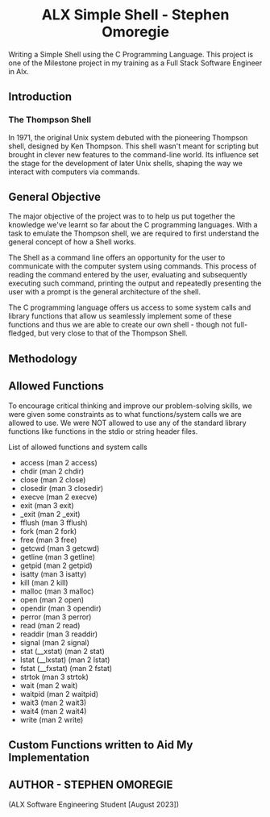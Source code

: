 <center> <h1>ALX Simple Shell - Stephen Omoregie</h1></center>
Writing a Simple Shell using the C Programming Language. This project is one of the Milestone project in my training as a Full Stack Software Engineer in Alx.

## Introduction 
### The Thompson Shell<br>

In 1971, the original Unix system debuted with the pioneering Thompson shell, designed by Ken Thompson. This shell wasn't meant for scripting but brought in clever new features to the command-line world. Its influence set the stage for the development of later Unix shells, shaping the way we interact with computers via commands.

## General Objective
The major objective of the project was to to help us put together the knowledge we've learnt so far about the C programming languages. With a task to emulate the Thompson shell, we are required to first understand the general concept of how a Shell works. 

The Shell as a command line offers an opportunity for the user to communicate with the computer system using commands. This process of reading the command entered by the user, evaluating and subsequently executing such command, printing the output and repeatedly presenting the user with a prompt is the general architecture of the shell.

The C programming language offers us access to some system calls and library functions that allow us seamlessly implement some of these functions and thus we are able to create our own shell - though not full-fledged, but very close to that of the Thompson Shell. 

## Methodology



## Allowed Functions
To encourage critical thinking and improve our problem-solving skills, we were given some constraints as to what functions/system calls we are allowed to use. We were NOT allowed to use any of the standard library functions like functions in the stdio or string header files.

List of allowed functions and system calls
- access (man 2 access)
- chdir (man 2 chdir)
- close (man 2 close)
- closedir (man 3 closedir)
- execve (man 2 execve)
- exit (man 3 exit)
- _exit (man 2 _exit)
- fflush (man 3 fflush)
- fork (man 2 fork)
- free (man 3 free)
- getcwd (man 3 getcwd)
- getline (man 3 getline)
- getpid (man 2 getpid)
- isatty (man 3 isatty)
- kill (man 2 kill)
- malloc (man 3 malloc)
- open (man 2 open)
- opendir (man 3 opendir)
- perror (man 3 perror)
- read (man 2 read)
- readdir (man 3 readdir)
- signal (man 2 signal)
- stat (__xstat) (man 2 stat)
- lstat (__lxstat) (man 2 lstat)
- fstat (__fxstat) (man 2 fstat)
- strtok (man 3 strtok)
- wait (man 2 wait)
- waitpid (man 2 waitpid)
- wait3 (man 2 wait3)
- wait4 (man 2 wait4)
- write (man 2 write)


## Custom Functions written to Aid My Implementation 


## AUTHOR - STEPHEN OMOREGIE <br>
(ALX Software Engineering Student [August 2023])